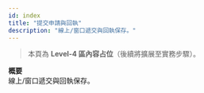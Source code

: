 ```yaml
---
id: index
title: "提交申請與回執"
description: "線上/窗口遞交與回執保存。"
---
```


> 本頁為 **Level-4 區內容占位**（後續將擴展至實務步驟）。

**概要**  
線上/窗口遞交與回執保存。
